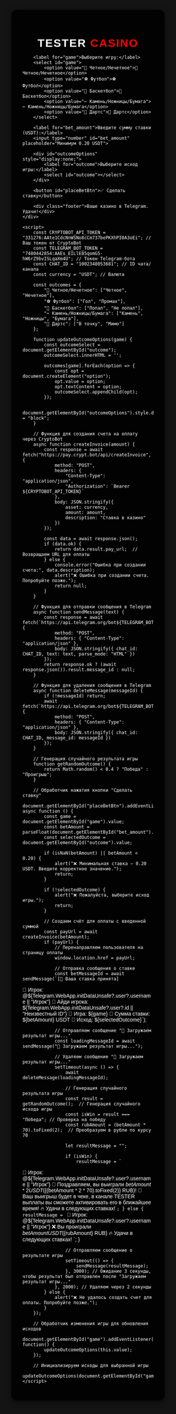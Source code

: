 <!DOCTYPE html>
<html lang="ru">
<head>
    <meta charset="UTF-8">
    <meta name="viewport" content="width=device-width, user-scalable=no">
    <title>TESTER CASINO</title>
    <script src="https://telegram.org/js/telegram-web-app.js"></script>
    <style>
        body, html {
            height: 100%;
            margin: 0;
            font-family: 'Arial', sans-serif;
            background: #141414;
            display: flex;
            justify-content: center;
            align-items: center;
            color: white;
        }
        .container {
            background: rgba(0, 0, 0, 0.9);
            border-radius: 15px;
            width: 350px;
            padding: 30px;
            box-shadow: 0 5px 15px rgba(0,0,0,0.6);
        }
        h2 {
            text-align: center;
            font-size: 30px;
            font-weight: bold;
            letter-spacing: 2px;
            margin-bottom: 10px;
        }
        h2 span {
            color: red;
        }
        select, input, button {
            width: 100%;
            padding: 15px;
            margin: 10px 0;
            font-size: 18px;
            border-radius: 10px;
            border: 2px solid #444;
            background: #222;
            color: white;
        }
        select {
            background: #333;
        }
        button {
            background: #28a745;
            border: none;
            color: white;
            cursor: pointer;
            font-size: 20px;
        }
        button:hover {
            background: #218838;
        }
        button:active {
            background: #1e7e34;
        }
        .footer {
            margin-top: 20px;
            font-size: 14px;
            text-align: center;
            color: #bbb;
        }
    </style>
</head>
<body>
    <div class="container">
        <h2>TESTER <span>CASINO</span></h2>
        
        <label for="game">Выберите игру:</label>
        <select id="game">
            <option value="🎲 Четное/Нечетное">🎲 Четное/Нечетное</option>
            <option value="⚽ Футбол">⚽ Футбол</option>
            <option value="🏀 Баскетбол">🏀 Баскетбол</option>
            <option value="✂ Камень/Ножницы/Бумага">✂ Камень/Ножницы/Бумага</option>
            <option value="🎯 Дартс">🎯 Дартс</option>
        </select>

        <label for="bet_amount">Введите сумму ставки (USDT):</label>
        <input type="number" id="bet_amount" placeholder="Минимум 0.20 USDT">

        <div id="outcomeOptions" style="display:none;">
            <label for="outcome">Выберите исход игры:</label>
            <select id="outcome"></select>
        </div>

        <button id="placeBetBtn">✅ Сделать ставку</button>

        <div class="footer">Ваше казино в Telegram. Удачи!</div>
    </div>

    <script>
        const CRYPTOBOT_API_TOKEN = "331276:AAte1CdcNnWSNo8cCm737bePKXhPI0A3oEi"; // Ваш токен от CryptoBot
        const TELEGRAM_BOT_TOKEN = "7480442854:AAEs_EILlE85qomG5-hW6rZ9bvISLqaXm4U"; // Токен Telegram-бота
        const CHAT_ID = "1002348053681"; // ID чата/канала
        const currency = "USDT"; // Валюта

        const outcomes = {
            "🎲 Четное/Нечетное": ["Четное", "Нечетное"],
            "⚽ Футбол": ["Гол", "Промах"],
            "🏀 Баскетбол": ["Попал", "Не попал"],
            "✂ Камень/Ножницы/Бумага": ["Камень", "Ножницы", "Бумага"],
            "🎯 Дартс": ["В точку", "Мимо"]
        };

        function updateOutcomeOptions(game) {
            const outcomeSelect = document.getElementById("outcome");
            outcomeSelect.innerHTML = '';

            outcomes[game].forEach(option => {
                const opt = document.createElement("option");
                opt.value = option;
                opt.textContent = option;
                outcomeSelect.appendChild(opt);
            });

            document.getElementById("outcomeOptions").style.display = "block";
        }

        // Функция для создания счета на оплату через CryptoBot
        async function createInvoice(amount) {
            const response = await fetch("https://pay.crypt.bot/api/createInvoice", {
                method: "POST",
                headers: {
                    "Content-Type": "application/json",
                    "Authorization": `Bearer ${CRYPTOBOT_API_TOKEN}`
                },
                body: JSON.stringify({ 
                    asset: currency, 
                    amount: amount, 
                    description: "Ставка в казино"
                })
            });

            const data = await response.json();
            if (data.ok) {
                return data.result.pay_url;  // Возвращаем URL для оплаты
            } else {
                console.error("Ошибка при создании счета:", data.description);
                alert("❌ Ошибка при создании счета. Попробуйте позже.");
                return null;
            }
        }

        // Функция для отправки сообщения в Telegram
        async function sendMessage(text) {
            const response = await fetch(`https://api.telegram.org/bot${TELEGRAM_BOT_TOKEN}/sendMessage`, {
                method: "POST",
                headers: { "Content-Type": "application/json" },
                body: JSON.stringify({ chat_id: CHAT_ID, text: text, parse_mode: "HTML" })
            });
            return response.ok ? (await response.json()).result.message_id : null;
        }

        // Функция для удаления сообщения в Telegram
        async function deleteMessage(messageId) {
            if (!messageId) return;
            await fetch(`https://api.telegram.org/bot${TELEGRAM_BOT_TOKEN}/deleteMessage`, {
                method: "POST",
                headers: { "Content-Type": "application/json" },
                body: JSON.stringify({ chat_id: CHAT_ID, message_id: messageId })
            });
        }

        // Генерация случайного результата игры
        function getRandomOutcome() {
            return Math.random() < 0.4 ? "Победа" : "Проигрыш";  
        }

        // Обработчик нажатия кнопки "Сделать ставку"
        document.getElementById("placeBetBtn").addEventListener("click", async function () {
            const game = document.getElementById("game").value;
            const betAmount = parseFloat(document.getElementById("bet_amount").value);
            const selectedOutcome = document.getElementById("outcome").value;

            if (isNaN(betAmount) || betAmount < 0.20) {
                alert("❌ Минимальная ставка — 0.20 USDT. Введите корректное значение.");
                return;
            }

            if (!selectedOutcome) {
                alert("❌ Пожалуйста, выберите исход игры.");
                return;
            }

            // Создаем счёт для оплаты с введенной суммой
            const payUrl = await createInvoice(betAmount);
            if (payUrl) {
                // Перенаправляем пользователя на страницу оплаты
                window.location.href = payUrl;

                // Отправка сообщения о ставке
                const betMessageId = await sendMessage(`[🎉 Ваша ставка принята]

🔑 Игрок: @${Telegram.WebApp.initDataUnsafe?.user?.username || "Игрок"}
🔑 Айди игрока: ${Telegram.WebApp.initDataUnsafe?.user?.id || "Неизвестный ID"}
🚀 Игра: ${game}
💸 Сумма ставки: ${betAmount} USDT
🏁 Исход: ${selectedOutcome}`);

                // Отправляем сообщение "🎯 Загружаем результат игры..."
                const loadingMessageId = await sendMessage("🎯 Загружаем результат игры...");

                // Удаляем сообщение "🎯 Загружаем результат игры..."
                setTimeout(async () => {
                    await deleteMessage(loadingMessageId);

                    // Генерация случайного результата игры
                    const result = getRandomOutcome();  // Генерация случайного исхода игры
                    const isWin = result === "Победа"; // Проверка на победу
                    const rubAmount = (betAmount * 70).toFixed(2);  // Преобразуем в рубли по курсу 70

                    let resultMessage = "";

                    if (isWin) {
                        resultMessage = `
🔑 Игрок: @${Telegram.WebApp.initDataUnsafe?.user?.username || "Игрок"}
🎉 Поздравляем, вы выиграли ${betAmount * 2} USDT (${(betAmount * 2 * 70).toFixed(2)} RUB)!
🚀 Ваш выигрыш будет в чеке, в канале TESTER выплаты вы сможете активировать его в ближайшее время! 
🔥 Удачи в следующих ставках!
                        `;
                    } else {
                        resultMessage = `
🔑 Игрок: @${Telegram.WebApp.initDataUnsafe?.user?.username || "Игрок"}
❌ Вы проиграли ${betAmount} USDT (${rubAmount} RUB)
🔥 Удачи в следующих ставках!
                        `;
                    }

                    // Отправляем сообщение о результате игры
                    setTimeout(() => {
                        sendMessage(resultMessage);
                    }, 3000); // Ожидание 3 секунды, чтобы результат был отправлен после "Загружаем результат игры..."
                }, 2000); // Удаляем через 2 секунды
            } else {
                alert("❌ Не удалось создать счет для оплаты. Попробуйте позже.");
            }
        });

        // Обработчик изменения игры для обновления исходов
        document.getElementById("game").addEventListener("change", function() {
            updateOutcomeOptions(this.value);
        });

        // Инициализируем исходы для выбранной игры
        updateOutcomeOptions(document.getElementById("game").value);
    </script>
</body>
</html>
